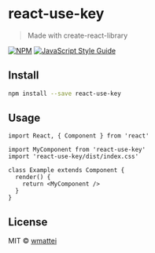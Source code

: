 # react-use-key

> Made with create-react-library

[![NPM](https://img.shields.io/npm/v/react-use-key.svg)](https://www.npmjs.com/package/react-use-key) [![JavaScript Style Guide](https://img.shields.io/badge/code_style-standard-brightgreen.svg)](https://standardjs.com)

## Install

```bash
npm install --save react-use-key
```

## Usage

```tsx
import React, { Component } from 'react'

import MyComponent from 'react-use-key'
import 'react-use-key/dist/index.css'

class Example extends Component {
  render() {
    return <MyComponent />
  }
}
```

## License

MIT © [wmattei](https://github.com/wmattei)
